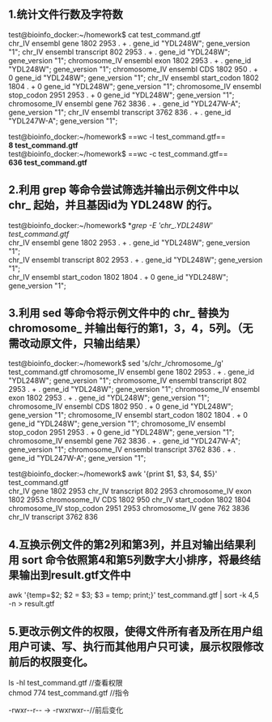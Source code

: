 ## 1.统计文件行数及字符数
test@bioinfo_docker:~/homework$ cat test_command.gtf  
    chr_IV  ensembl gene    1802    2953    .       +       .       gene_id "YDL248W"; gene_version "1";
    chr_IV  ensembl transcript      802     2953    .       +       .       gene_id "YDL248W"; gene_version "1";
    chromosome_IV   ensembl exon    1802    2953    .       +       .       gene_id "YDL248W"; gene_version "1";
    chromosome_IV   ensembl CDS     1802    950     .       +       0       gene_id "YDL248W"; gene_version "1";
    chr_IV  ensembl start_codon     1802    1804    .       +       0       gene_id "YDL248W"; gene_version "1";
    chromosome_IV   ensembl stop_codon      2951    2953    .       +       0       gene_id "YDL248W"; gene_version "1";
    chromosome_IV   ensembl gene    762     3836    .       +       .       gene_id "YDL247W-A"; gene_version "1";
    chr_IV  ensembl transcript      3762    836     .       +       .       gene_id "YDL247W-A"; gene_version "1";   

test@bioinfo_docker:~/homework$ ==wc -l test_command.gtf==  
    **8 test_command.gtf**  
test@bioinfo_docker:~/homework$ ==wc -c test_command.gtf==  
    **636 test_command.gtf**   
## 2.利用 grep 等命令尝试筛选并输出示例文件中以 chr_ 起始，并且基因id为 YDL248W 的行。  
test@bioinfo_docker:~/homework$ **grep -E 'chr_.*YDL248W' test_command.gtf**  
    chr_IV  ensembl gene    1802    2953    .       +       .       gene_id "YDL248W"; gene_version "1";  
    chr_IV  ensembl transcript      802     2953    .       +       .       gene_id "YDL248W"; gene_version "1";  
    chr_IV  ensembl start_codon     1802    1804    .       +       0       gene_id "YDL248W"; gene_version "1";  
## 3.利用 sed 等命令将示例文件中的 chr_ 替换为 chromosome_ 并输出每行的第1，3，4，5列。（无需改动原文件，只输出结果）
test@bioinfo_docker:~/homework$ sed 's/chr_/chromosome_/g' test_command.gtf
    chromosome_IV   ensembl gene    1802    2953    .       +       .       gene_id "YDL248W"; gene_version "1";
    chromosome_IV   ensembl transcript      802     2953    .       +       .       gene_id "YDL248W"; gene_version "1";
    chromosome_IV   ensembl exon    1802    2953    .       +       .       gene_id "YDL248W"; gene_version "1";
    chromosome_IV   ensembl CDS     1802    950     .       +       0       gene_id "YDL248W"; gene_version "1";
    chromosome_IV   ensembl start_codon     1802    1804    .       +       0       gene_id "YDL248W"; gene_version "1";
    chromosome_IV   ensembl stop_codon      2951    2953    .       +       0       gene_id "YDL248W"; gene_version "1";
    chromosome_IV   ensembl gene    762     3836    .       +       .       gene_id "YDL247W-A"; gene_version "1";
    chromosome_IV   ensembl transcript      3762    836     .       +       .       gene_id "YDL247W-A"; gene_version "1";
 
test@bioinfo_docker:~/homework$ awk '{print $1, $3, $4, $5}' test_command.gtf  
    chr_IV gene 1802 2953
    chr_IV transcript 802 2953
    chromosome_IV exon 1802 2953
    chromosome_IV CDS 1802 950
    chr_IV start_codon 1802 1804
    chromosome_IV stop_codon 2951 2953
    chromosome_IV gene 762 3836
    chr_IV transcript 3762 836  

## 4.互换示例文件的第2列和第3列，并且对输出结果利用 sort 命令依照第4和第5列数字大小排序，将最终结果输出到result.gtf文件中
awk '{temp=$2; $2 = $3; $3 = temp; print;}' test_command.gtf | sort -k 4,5 -n > result.gtf  

## 5.更改示例文件的权限，使得文件所有者及所在用户组用户可读、写、执行而其他用户只可读，展示权限修改前后的权限变化。  
 ls -hl test_command.gtf  //查看权限  
  chmod 774 test_command.gtf  //指令
  
-rwxr--r--   ->    -rwxrwxr--//前后变化